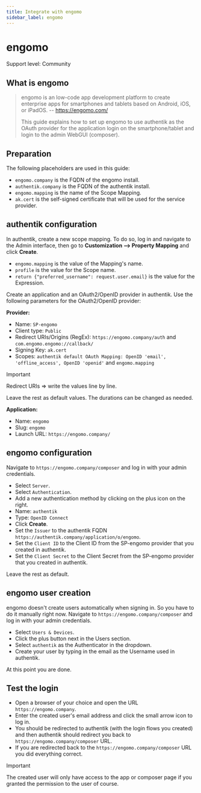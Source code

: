 ```yaml
---
title: Integrate with engomo
sidebar_label: engomo
---
```


# engomo

<span class="badge badge--secondary">Support level: Community</span>

## What is engomo

> engomo is an low-code app development platform to create enterprise apps for smartphones and tablets based on Android, iOS, or iPadOS.
> -- https://engomo.com/
>
> This guide explains how to set up engomo to use authentik as the OAuth provider for the application login on the smartphone/tablet and login to the admin WebGUI (composer).

## Preparation

The following placeholders are used in this guide:

- `engomo.company` is the FQDN of the engomo install.
- `authentik.company` is the FQDN of the authentik install.
- `engomo.mapping` is the name of the Scope Mapping.
- `ak.cert` is the self-signed certificate that will be used for the service provider.

## authentik configuration

In authentik, create a new scope mapping. To do so, log in and navigate to the Admin interface, then go to **Customization --> Property Mapping** and click **Create**.

- `engomo.mapping` is the value of the Mapping's name.
- `profile` is the value for the Scope name.
- `return {"preferred_username": request.user.email}` is the value for the Expression.

Create an application and an OAuth2/OpenID provider in authentik. Use the following parameters for the OAuth2/OpenID provider:

**Provider:**

- Name: `SP-engomo`
- Client type: `Public`
- Redirect URIs/Origins (RegEx): `https://engomo.company/auth` and `com.engomo.engomo://callback/`
- Signing Key: `ak.cert`
- Scopes: `authentik default OAuth Mapping: OpenID 'email', 'offline_access', OpenID 'openid'` and `engomo.mapping`

> [!IMPORTANT]
> Redirect URIs => write the values line by line.

Leave the rest as default values. The durations can be changed as needed.

**Application:**

- Name: `engomo`
- Slug: `engomo`
- Launch URL: `https://engomo.company/`

## engomo configuration

Navigate to `https://engomo.company/composer` and log in with your admin credentials.

- Select `Server`.
- Select `Authentication`.
- Add a new authentication method by clicking on the plus icon on the right.
- Name: `authentik`
- Type: `OpenID Connect`
- Click **Create**.
- Set the `Issuer` to the authentik FQDN `https://authentik.company/application/o/engomo`.
- Set the `Client ID` to the Client ID from the SP-engomo provider that you created in authentik.
- Set the `Client Secret` to the Client Secret from the SP-engomo provider that you created in authentik.

Leave the rest as default.

## engomo user creation

engomo doesn't create users automatically when signing in. So you have to do it manually right now.
Navigate to `https://engomo.company/composer` and log in with your admin credentials.

- Select `Users & Devices`.
- Click the plus button next in the Users section.
- Select `authentik` as the Authenticator in the dropdown.
- Create your user by typing in the email as the Username used in authentik.

At this point you are done.

## Test the login

- Open a browser of your choice and open the URL `https://engomo.company`.
- Enter the created user's email address and click the small arrow icon to log in.
- You should be redirected to authentik (with the login flows you created) and then authentik should redirect you back to `https://engomo.company/composer` URL.
- If you are redirected back to the `https://engomo.company/composer` URL you did everything correct.

> [!IMPORTANT]
> The created user will only have access to the app or composer page if you granted the permission to the user of course.
